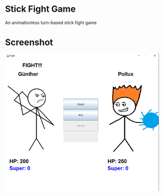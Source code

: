 # Stick Fight Game
An animationless turn-based stick fight game  
# Screenshot
![Game Screenshot](https://github.com/Eren4/Stick-Fight-Game/blob/master/screenshot.png)
